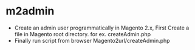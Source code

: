 # m2admin


- Create an admin user programmatically in Magento 2.x, First Create a file in Magento root directory. for ex. createAdmin.php
- Finally run script from browser Magento2url/createAdmin.php
